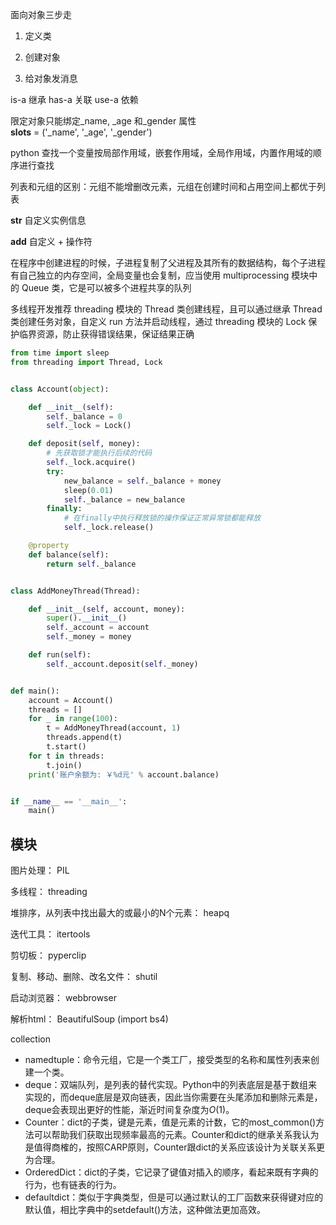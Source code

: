 面向对象三步走

1. 定义类

2. 创建对象

3. 给对象发消息

is-a 继承 has-a 关联 use-a 依赖

限定对象只能绑定\_name, \_age 和\_gender 属性  
**slots** = ('\_name', '\_age', '\_gender')

python 查找一个变量按局部作用域，嵌套作用域，全局作用域，内置作用域的顺序进行查找

列表和元组的区别：元组不能增删改元素，元组在创建时间和占用空间上都优于列表

**str** 自定义实例信息

**add** 自定义 + 操作符

在程序中创建进程的时候，子进程复制了父进程及其所有的数据结构，每个子进程有自己独立的内存空间，全局变量也会复制，应当使用 multiprocessing 模块中的 Queue 类，它是可以被多个进程共享的队列

多线程开发推荐 threading 模块的 Thread 类创建线程，且可以通过继承 Thread 类创建任务对象，自定义 run 方法并启动线程，通过 threading 模块的 Lock 保护临界资源，防止获得错误结果，保证结果正确

```python
from time import sleep
from threading import Thread, Lock


class Account(object):

    def __init__(self):
        self._balance = 0
        self._lock = Lock()

    def deposit(self, money):
        # 先获取锁才能执行后续的代码
        self._lock.acquire()
        try:
            new_balance = self._balance + money
            sleep(0.01)
            self._balance = new_balance
        finally:
            # 在finally中执行释放锁的操作保证正常异常锁都能释放
            self._lock.release()

    @property
    def balance(self):
        return self._balance


class AddMoneyThread(Thread):

    def __init__(self, account, money):
        super().__init__()
        self._account = account
        self._money = money

    def run(self):
        self._account.deposit(self._money)


def main():
    account = Account()
    threads = []
    for _ in range(100):
        t = AddMoneyThread(account, 1)
        threads.append(t)
        t.start()
    for t in threads:
        t.join()
    print('账户余额为: ￥%d元' % account.balance)


if __name__ == '__main__':
    main()
```

## 模块

图片处理： PIL

多线程： threading

堆排序，从列表中找出最大的或最小的N个元素： heapq

迭代工具： itertools

剪切板： pyperclip

复制、移动、删除、改名文件： shutil

启动浏览器： webbrowser

解析html： BeautifulSoup  (import bs4)

collection  
- namedtuple：命令元组，它是一个类工厂，接受类型的名称和属性列表来创建一个类。  
- deque：双端队列，是列表的替代实现。Python中的列表底层是基于数组来实现的，而deque底层是双向链表，因此当你需要在头尾添加和删除元素是，deque会表现出更好的性能，渐近时间复杂度为$O(1)$。  
- Counter：dict的子类，键是元素，值是元素的计数，它的most_common()方法可以帮助我们获取出现频率最高的元素。Counter和dict的继承关系我认为是值得商榷的，按照CARP原则，Counter跟dict的关系应该设计为关联关系更为合理。  
- OrderedDict：dict的子类，它记录了键值对插入的顺序，看起来既有字典的行为，也有链表的行为。
- defaultdict：类似于字典类型，但是可以通过默认的工厂函数来获得键对应的默认值，相比字典中的setdefault()方法，这种做法更加高效。